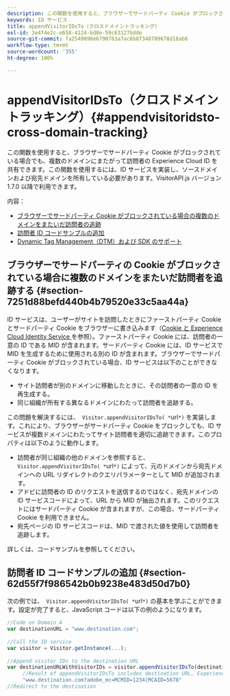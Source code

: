 ```yaml
---
description: この関数を使用すると、ブラウザーでサードパーティ Cookie がブロックされている場合でも、複数のドメインにまたがって訪問者の Experience Cloud ID を共有できます。この関数を使用するには、ID サービスを実装し、ソースドメインおよび宛先ドメインを所有している必要があります。VisitorAPI.js バージョン 1.7.0 以降で利用できます。
keywords: ID サービス
title: appendVisitorIDsTo（クロスドメイントラッキング）
exl-id: 3e4f4e2c-e658-4124-bd0e-59c63127bdde
source-git-commit: fa2549090e6790763a7ac6b87348789678d18ab6
workflow-type: tm+mt
source-wordcount: '355'
ht-degree: 100%

---
```


# appendVisitorIDsTo（クロスドメイントラッキング）{#appendvisitoridsto-cross-domain-tracking}

この関数を使用すると、ブラウザーでサードパーティ Cookie がブロックされている場合でも、複数のドメインにまたがって訪問者の Experience Cloud ID を共有できます。この関数を使用するには、ID サービスを実装し、ソースドメインおよび宛先ドメインを所有している必要があります。VisitorAPI.js バージョン 1.7.0 以降で利用できます。

内容：

<ul class="simplelist"> 
 <li> <a href="../../library/get-set/appendvisitorid.md#section-7251d88befd440b4b79520e33c5aa44a" format="dita" scope="local"> ブラウザーでサードパーティ Cookie がブロックされている場合の複数のドメインをまたいだ訪問者の追跡 </a> </li> 
 <li> <a href="../../library/get-set/appendvisitorid.md#section-62d55f7f986542b0b9238e483d50d7b0" format="dita" scope="local"> 訪問者 ID コードサンプルの追加 </a> </li> 
 <li> <a href="../../library/get-set/appendvisitorid.md#section-168e313df6054af0a7e27b9fa0d69640" format="dita" scope="local"> Dynamic Tag Management（DTM）および SDK のサポート </a> </li> 
</ul>

## ブラウザーでサードパーティの Cookie がブロックされている場合に複数のドメインをまたいだ訪問者を追跡する {#section-7251d88befd440b4b79520e33c5aa44a}

ID サービスは、ユーザーがサイトを訪問したときにファーストパーティ Cookie とサードパーティ Cookie をブラウザーに書き込みます（[Cookie と Experience Cloud Identity Service ](../../introduction/cookies.md)を参照）。ファーストパーティ Cookie には、訪問者の一意の ID である MID が含まれます。サードパーティ Cookie には、ID サービスで MID を生成するために使用される別の ID が含まれます。ブラウザーでサードパーティ Cookie がブロックされている場合、ID サービスは以下のことができなくなります。

* サイト訪問者が別のドメインに移動したときに、その訪問者の一意の ID を再生成する。
* 同じ組織が所有する異なるドメインにわたって訪問者を追跡する。

この問題を解決するには、` Visitor.appendVisitorIDsTo( *`url`*)` を実装します。これにより、ブラウザーがサードパーティ Cookie をブロックしても、ID サービスが複数ドメインにわたってサイト訪問者を適切に追跡できます。このプロパティは以下のように動作します。

* 訪問者が同じ組織の他のドメインを参照すると、` Visitor.appendVisitorIDsTo( *`url`*)` によって、元のドメインから宛先ドメインへの URL リダイレクトのクエリパラメーターとして MID が追加されます。
* アドビに訪問者の ID のリクエストを送信するのではなく、宛先ドメインの ID サービスコードによって、URL から MID が抽出されます。このリクエストにはサードパーティ Cookie が含まれますが、この場合、サードパーティ Cookie を利用できません。
* 宛先ページの ID サービスコードは、MID で渡された値を使用して訪問者を追跡します。

詳しくは、コードサンプルを参照してください。

## 訪問者 ID コードサンプルの追加 {#section-62d55f7f986542b0b9238e483d50d7b0}

次の例では、` Visitor.appendVisitorIDsTo( *`url`*)` の基本を学ぶことができます。設定が完了すると、JavaScript コードは以下の例のようになります。

```js
//Code on Domain A 
var destinationURL = "www.destination.com"; 
 
//Call the ID service 
var visitor = Visitor.getInstance(...); 
 
//Append visitor IDs to the destination URL 
var destinationURLWithVisitorIDs = visitor.appendVisitorIDsTo(destinationURL); 
     //Result of appendVisitorIDsTo includes destination URL, Experience Cloud ID (MCMID), and Analytics ID (MCAID) 
     "www.destination.com?adobe_mc=MCMID=1234|MCAID=5678"
//Redirect to the destination
```

<!-- ## Dynamic Tag Management (DTM) and SDK Support {#section-168e313df6054af0a7e27b9fa0d69640}

<table id="table_6E7152B4FD2B4C4D8C9477C68204C4FF"> 
 <thead> 
  <tr> 
   <th colname="col1" class="entry"> Support for </th> 
   <th colname="col2" class="entry"> See </th> 
  </tr> 
 </thead>
 <tbody> 
  <tr> 
   <td colname="col1"> <p> <b>DTM</b> </p> </td> 
   <td colname="col2"> <p> <a href="https://helpx.adobe.com/dtm/kb/how-to-set-marketing-cloud-id-service-helper-function-in-adobe-d.html" format="https" scope="external"> Set the appendVisitorIDTo Function in DTM </a> </p> </td> 
  </tr> 
  <tr> 
   <td colname="col1"> <p> <b>SDK</b> </p> </td> 
   <td colname="col2"> 
    <ul id="ul_9D7933FF68EE4C71BAE999B3747F8398"> 
     <li id="li_9036C76AAECC4E639C23020C0C9F2AF8"> <a href="https://experienceleague.adobe.com/docs/mobile-services/android/experience-cloud-android/mc-methods.html" format="https" scope="external"> Android ID Service Methods </a> </li> 
     <li id="li_E49D357905584674BFDFE348345B3849"> <a href="https://experienceleague.adobe.com/docs/mobile-services/ios/exp-cloud-ios/mc-methods.html" format="https" scope="external"> iOS ID Service Methods </a> </li> 
    </ul> </td> 
  </tr> 
 </tbody> 
</table> -->
